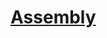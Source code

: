 # [Assembly](https://www.youtube.com/watch?v=OgeZnNuoq68&list=PLKiZXxQe7OiD8UrEPx5GDhzOwEaNujSeL&index=6)
